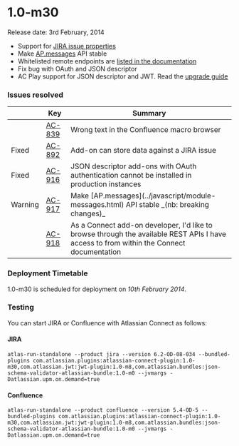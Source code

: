 # 1.0-m30

Release date: 3rd February, 2014

* Support for [JIRA issue properties](../modules/jira/entity-property.html)
* Make [AP.messages](../javascript/module-messages.html) API stable
* Whitelisted remote endpoints are [listed in the documentation](../concepts/scopes.html)
* Fix bug with OAuth and JSON descriptor
* AC Play support for JSON descriptor and JWT. Read the [upgrade guide](../guides/upgrade-play.html)

### Issues resolved

<table class="aui issue-table">
    <thead>
        <tr>
            <th></th>
            <th class='key'>Key</th>
            <th>Summary</th>
        </tr>
    </thead>
    <tbody>
        <tr>
            <td></td>
            <td><a href="https://ecosystem.atlassian.net/browse/AC-839">AC-839</a></td>
            <td>Wrong text in the Confluence macro browser</td>
        </tr>
        <tr>
            <td><span class="aui-icon aui-icon-small aui-icon-success">Fixed</span></td>
            <td><a href="https://ecosystem.atlassian.net/browse/AC-892">AC-892</a></td>
            <td>Add-on can store data against a JIRA issue</td>
        </tr>
        <tr>
            <td><span class="aui-icon aui-icon-small aui-icon-success">Fixed</span></td>
            <td><a href="https://ecosystem.atlassian.net/browse/AC-916">AC-916</a></td>
            <td>JSON descriptor add-ons with OAuth authentication cannot be installed in production instances</td>
        </tr>
        <tr>
            <td><span class="aui-icon aui-icon-small aui-icon-warning">Warning</span></td>
            <td><a href="https://ecosystem.atlassian.net/browse/AC-917">AC-917</a></td>
            <td>Make [AP.messages](../javascript/module-messages.html) API stable _(nb: breaking changes)_</td>
        </tr>
        <tr>
            <td></td>
            <td><a href="https://ecosystem.atlassian.net/browse/AC-918">AC-918</a></td>
            <td>As a Connect add-on developer, I'd like to browse through the available REST APIs I have access to from within the Connect documentation</td>
        </tr>
    </tbody>
</table>

### Deployment Timetable

1.0-m30 is scheduled for deployment on _10th February 2014_.

### Testing

You can start JIRA or Confluence with Atlassian Connect as follows:

#### JIRA
<pre><code data-lang="text">atlas-run-standalone --product jira --version 6.2-OD-08-034 --bundled-plugins com.atlassian.plugins:atlassian-connect-plugin:1.0-m30,com.atlassian.jwt:jwt-plugin:1.0-m8,com.atlassian.bundles:json-schema-validator-atlassian-bundle:1.0-m0 --jvmargs -Datlassian.upm.on.demand=true</code></pre>

#### Confluence
<pre><code data-lang="text">atlas-run-standalone --product confluence --version 5.4-OD-5 --bundled-plugins com.atlassian.plugins:atlassian-connect-plugin:1.0-m30,com.atlassian.jwt:jwt-plugin:1.0-m8,com.atlassian.bundles:json-schema-validator-atlassian-bundle:1.0-m0 --jvmargs -Datlassian.upm.on.demand=true</code></pre>
